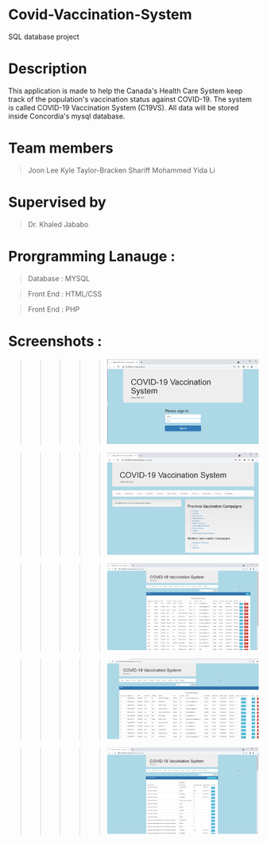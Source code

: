 # Covid-Vaccination-System

SQL database project

# Description

This application is made to help the Canada's Health Care System keep track of the population's vaccination status against COVID-19. The system is called COVID-19 Vaccination System (C19VS).
All data will be stored inside Concordia's mysql database.

# Team members

> Joon Lee
> Kyle Taylor-Bracken
> Shariff Mohammed
> Yida Li

# Supervised by

> Dr. Khaled Jababo

# Prorgramming Lanauge :

> Database : MYSQL

> Front End : HTML/CSS

> Front End : PHP

# Screenshots :

> > > > > ![til](screenshot/s1.PNG)

> > > > > ![til](screenshot/s2.PNG)

> > > > > ![til](screenshot/s3.PNG)

> > > > > ![til](screenshot/s4.PNG)

> > > > > ![til](screenshot/s5.PNG)